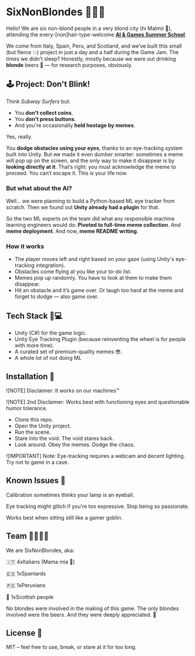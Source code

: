 # SixNonBlondes 👱‍♀️🤖

Hello! We are six non-blond people in a very blond city (hi Malmö 👋), attending the every-[non]hair-type-welcome [**AI & Games Summer School**](https://school.gameaibook.org/).

We come from Italy, Spain, Peru, and Scotland, and we’ve built this small (but fierce 💥) project in just a day and a half during the Game Jam. The times we didn’t sleep? Honestly, mostly because we were out drinking **blonde** beers 🍺 — for research purposes, obviously.

## 🕹️ Project: Don't Blink!
Think _Subway Surfers_ but:
- You **don't collect coins**.
- You **don't press buttons**.
- And you're occasionally **held hostage by memes**.

Yes, really.

You **dodge obstacles using your eyes**, thanks to an eye-tracking system built into Unity. But we made it even dumber smarter: sometimes a meme will pop up on the screen, and the only way to make it disappear is by **looking directly at it**.
That’s right: you must acknowledge the meme to proceed. You can’t escape it. This is your life now.

### But what about the AI?
Well… we were planning to build a Python-based ML eye tracker from scratch.
Then we found out **Unity already had a plugin** for that.

So the two ML experts on the team did what any responsible machine learning engineers would do:
**Pivoted to full-time meme collection**.
And **meme deployment**.
And now, **meme README writing**.

### How it works
- The player moves left and right based on your gaze (using Unity's eye-tracking integration).
- Obstacles come flying at you like your to-do list.
- Memes pop up randomly. You have to look at them to make them disappear.
- Hit an obstacle and it’s game over. Or laugh too hard at the meme and forget to dodge — also game over.

## Tech Stack 🧠💻
- Unity (C#) for the game logic.
- Unity Eye Tracking Plugin (because reinventing the wheel is for people with more time).
- A curated set of premium-quality memes 😎.
- A whole lot of not doing ML

## Installation 🚀
![NOTE]
Disclaimer: It works on our machines™️

![NOTE]
2nd Disclaimer: Works best with functioning eyes and questionable humor tolerance.

- Clone this repo.
- Open the Unity project.
- Run the scene.
- Stare into the void. The void stares back.
- Look around. Obey the memes. Dodge the chaos.

![IMPORTANT]
Note: Eye-tracking requires a webcam and decent lighting. Try not to game in a cave.

## Known Issues 🐛
Calibration sometimes thinks your lamp is an eyeball.

Eye tracking might glitch if you're too expressive. Stop being so passionate.

Works best when sitting still like a gamer goblin.

## Team 🧑‍🚀🧑‍🔬
We are SixNonBlondes, aka:

🇮🇹 4xItalians (Mama mia 🤌)

🇪🇸 1xSpaniards

🇵🇪 1xPeruvians

🏴 1xScottish people

No blondes were involved in the making of this game.
The only blondes involved were the beers. And they were deeply appreciated. 🍻

## License 📄
MIT – feel free to use, break, or stare at it for too long.
